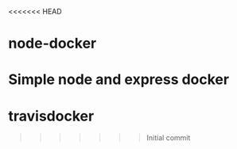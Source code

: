 <<<<<<< HEAD
# node-docker
Simple node and express docker 
=======
# travisdocker
>>>>>>> Initial commit
